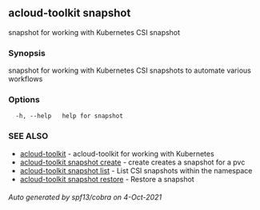## acloud-toolkit snapshot

snapshot for working with Kubernetes CSI snapshot

### Synopsis

snapshot for working with Kubernetes CSI snapshots to automate various workflows

### Options

```
  -h, --help   help for snapshot
```

### SEE ALSO

* [acloud-toolkit](acloud-toolkit.md)	 - acloud-toolkit for working with Kubernetes
* [acloud-toolkit snapshot create](acloud-toolkit_snapshot_create.md)	 - create creates a snapshot for a pvc
* [acloud-toolkit snapshot list](acloud-toolkit_snapshot_list.md)	 - List CSI snapshots within the namespace
* [acloud-toolkit snapshot restore](acloud-toolkit_snapshot_restore.md)	 - Restore a snapshot

###### Auto generated by spf13/cobra on 4-Oct-2021
